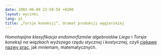 ```yaml
---
date: 2002-06-09 22:59:59 +0200
layout: wycinki
lang: pl
title: „Torsje koneksji”, dramat produkcji węgierskiej
---
```


<cite>Homotopijna klasyfikacja endomorfizmów algebroidów Liego</cite> i <cite>Torsja koneksji na wiązkach wyższego rzędu stycznej i kostycznej</cite>, czyli [ciekawe nazwy prac](http://im0.p.lodz.pl/konferencje/forum/participants.html 'konferencja Banach Center 2000'), jak mniemam, matematycznych.
